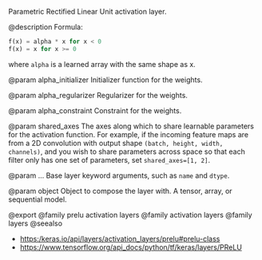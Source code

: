 Parametric Rectified Linear Unit activation layer.

@description
Formula:
``` python
f(x) = alpha * x for x < 0
f(x) = x for x >= 0
```
where `alpha` is a learned array with the same shape as x.

@param alpha_initializer
Initializer function for the weights.

@param alpha_regularizer
Regularizer for the weights.

@param alpha_constraint
Constraint for the weights.

@param shared_axes
The axes along which to share learnable parameters for the
activation function. For example, if the incoming feature maps are
from a 2D convolution with output shape
`(batch, height, width, channels)`, and you wish to share parameters
across space so that each filter only has one set of parameters,
set `shared_axes=[1, 2]`.

@param ...
Base layer keyword arguments, such as `name` and `dtype`.

@param object
Object to compose the layer with. A tensor, array, or sequential model.

@export
@family prelu activation layers
@family activation layers
@family layers
@seealso
+ <https:/keras.io/api/layers/activation_layers/prelu#prelu-class>
+ <https://www.tensorflow.org/api_docs/python/tf/keras/layers/PReLU>
